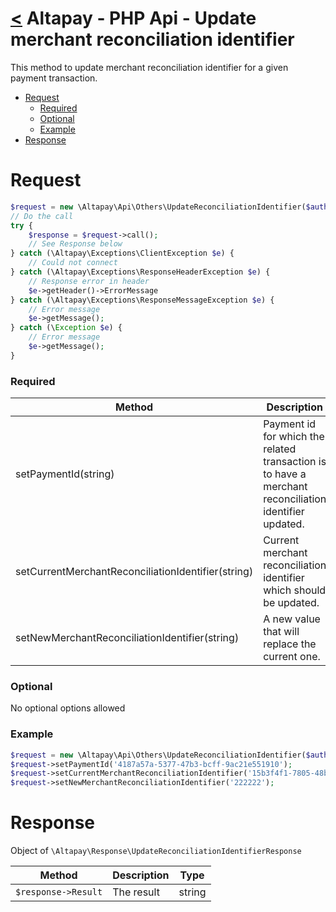 [<](../index.md) Altapay - PHP Api - Update merchant reconciliation identifier
================================================

This method to update merchant reconciliation identifier for a given payment transaction.

- [Request](#request)
  + [Required](#required)
  + [Optional](#optional)
  + [Example](#example)
- [Response](#response)

# Request

```php
$request = new \Altapay\Api\Others\UpdateReconciliationIdentifier($auth);
// Do the call
try {
    $response = $request->call();
    // See Response below
} catch (\Altapay\Exceptions\ClientException $e) {
    // Could not connect
} catch (\Altapay\Exceptions\ResponseHeaderException $e) {
    // Response error in header
    $e->getHeader()->ErrorMessage
} catch (\Altapay\Exceptions\ResponseMessageException $e) {
    // Error message
    $e->getMessage();
} catch (\Exception $e) {
    // Error message
    $e->getMessage();
}
```

### Required

| Method                                             | Description                                                                                            | Type    |
|----------------------------------------------------|--------------------------------------------------------------------------------------------------------|---------|
| setPaymentId(string)                               | Payment id for which the related transaction is to have a merchant reconciliation identifier updated.  | string  |
| setCurrentMerchantReconciliationIdentifier(string) | Current merchant reconciliation identifier which should be updated.                                    | string  |
| setNewMerchantReconciliationIdentifier(string)     | A new value that will replace the current one.                                                         | string  |

### Optional

No optional options allowed

### Example

```php
$request = new \Altapay\Api\Others\UpdateReconciliationIdentifier($auth);
$request->setPaymentId('4187a57a-5377-47b3-bcff-9ac21e551910');
$request->setCurrentMerchantReconciliationIdentifier('15b3f4f1-7805-48b3-a6ae-78c997cd8aca');
$request->setNewMerchantReconciliationIdentifier('222222');
```

# Response

Object of `\Altapay\Response\UpdateReconciliationIdentifierResponse`

| Method                          | Description                            | Type   |
|---------------------------------|----------------------------------------|--------|
| `$response->Result`             | The result                             | string |

